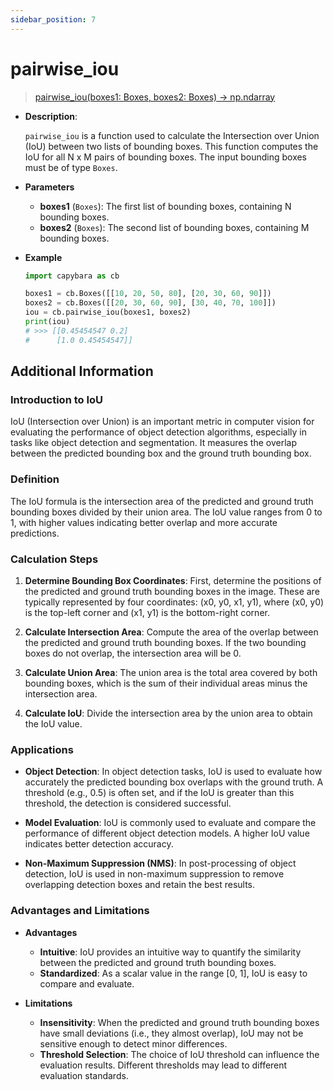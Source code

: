 ```yaml
---
sidebar_position: 7
---
```


# pairwise_iou

> [pairwise_iou(boxes1: Boxes, boxes2: Boxes) -> np.ndarray](https://github.com/DocsaidLab/Capybara/blob/975d62fba4f76db59e715c220f7a2af5ad8d050e/capybara/structures/functionals.py#L42)

- **Description**:

  `pairwise_iou` is a function used to calculate the Intersection over Union (IoU) between two lists of bounding boxes. This function computes the IoU for all N x M pairs of bounding boxes. The input bounding boxes must be of type `Boxes`.

- **Parameters**

  - **boxes1** (`Boxes`): The first list of bounding boxes, containing N bounding boxes.
  - **boxes2** (`Boxes`): The second list of bounding boxes, containing M bounding boxes.

- **Example**

  ```python
  import capybara as cb

  boxes1 = cb.Boxes([[10, 20, 50, 80], [20, 30, 60, 90]])
  boxes2 = cb.Boxes([[20, 30, 60, 90], [30, 40, 70, 100]])
  iou = cb.pairwise_iou(boxes1, boxes2)
  print(iou)
  # >>> [[0.45454547 0.2]
  #      [1.0 0.45454547]]
  ```

## Additional Information

### Introduction to IoU

IoU (Intersection over Union) is an important metric in computer vision for evaluating the performance of object detection algorithms, especially in tasks like object detection and segmentation. It measures the overlap between the predicted bounding box and the ground truth bounding box.

### Definition

The IoU formula is the intersection area of the predicted and ground truth bounding boxes divided by their union area. The IoU value ranges from 0 to 1, with higher values indicating better overlap and more accurate predictions.

### Calculation Steps

1. **Determine Bounding Box Coordinates**: First, determine the positions of the predicted and ground truth bounding boxes in the image. These are typically represented by four coordinates: (x0, y0, x1, y1), where (x0, y0) is the top-left corner and (x1, y1) is the bottom-right corner.

2. **Calculate Intersection Area**: Compute the area of the overlap between the predicted and ground truth bounding boxes. If the two bounding boxes do not overlap, the intersection area will be 0.

3. **Calculate Union Area**: The union area is the total area covered by both bounding boxes, which is the sum of their individual areas minus the intersection area.

4. **Calculate IoU**: Divide the intersection area by the union area to obtain the IoU value.

### Applications

- **Object Detection**: In object detection tasks, IoU is used to evaluate how accurately the predicted bounding box overlaps with the ground truth. A threshold (e.g., 0.5) is often set, and if the IoU is greater than this threshold, the detection is considered successful.

- **Model Evaluation**: IoU is commonly used to evaluate and compare the performance of different object detection models. A higher IoU value indicates better detection accuracy.

- **Non-Maximum Suppression (NMS)**: In post-processing of object detection, IoU is used in non-maximum suppression to remove overlapping detection boxes and retain the best results.

### Advantages and Limitations

- **Advantages**

  - **Intuitive**: IoU provides an intuitive way to quantify the similarity between the predicted and ground truth bounding boxes.
  - **Standardized**: As a scalar value in the range [0, 1], IoU is easy to compare and evaluate.

- **Limitations**

  - **Insensitivity**: When the predicted and ground truth bounding boxes have small deviations (i.e., they almost overlap), IoU may not be sensitive enough to detect minor differences.
  - **Threshold Selection**: The choice of IoU threshold can influence the evaluation results. Different thresholds may lead to different evaluation standards.
